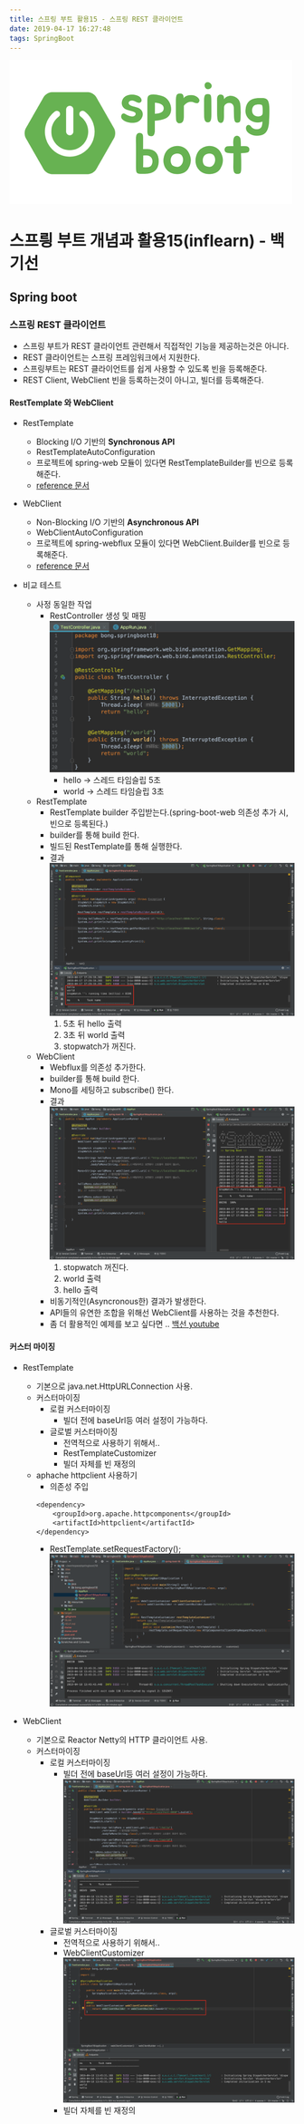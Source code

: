 ```yaml
---
title: 스프링 부트 활용15 - 스프링 REST 클라이언트
date: 2019-04-17 16:27:48
tags: SpringBoot
---
```

![springboot](images/springboot_logo.png)
# 스프릥 부트 개념과 활용15(inflearn) - 백기선 
## Spring boot

### 스프링 REST 클라이언트
- 스프링 부트가 REST 클라이언트 관련해서 직접적인 기능을 제공하는것은 아니다.
- REST 클라이언트는 스프링 프레임워크에서 지원한다.
- 스프링부트는 REST 클라이언트를 쉽게 사용할 수 있도록 빈을 등록해준다.
- REST Client, WebClient 빈을 등록하는것이 아니고, 빌더를 등록해준다.

#### RestTemplate 와 WebClient
- RestTemplate
    - Blocking I/O 기반의 **Synchronous API**
    - RestTemplateAutoConfiguration
    - 프로젝트에 spring-web 모듈이 있다면 RestTemplateBuilder를 빈으로 등록해준다.
    - [reference 문서](https://docs.spring.io/spring/docs/current/spring-framework-reference/integration.html#rest-client-access)

- WebClient
    - Non-Blocking I/O 기반의 **Asynchronous API**
    - WebClientAutoConfiguration
    - 프로젝트에 spring-webflux 모듈이 있다면 WebClient.Builder를 빈으로 등록해준다.
    - [reference 문서](https://docs.spring.io/spring/docs/current/spring-framework-reference/web-reactive.html#webflux-client)

- 비교 테스트
    - 사정 동일한 작업
        - RestController 생성 및 매핑
        ![springboot](images/springboot/springboot15-2.png)
            - hello → 스레드 타임슬립 5초
            - world → 스레드 타임슬립 3초
    - RestTemplate
        - RestTemplate builder 주입받는다.(spring-boot-web 의존성 추가 시, 빈으로 등록된다.)
        - builder를 통해 build 한다.
        - 빌드된 RestTemplate를 통해 실행한다.
        - 결과
        ![springboot](images/springboot/springboot15-1.png)
            1. 5초 뒤 hello 출력
            2. 3초 뒤 world 출력
            3. stopwatch가 꺼진다.
    - WebClient
        - Webflux를 의존성 추가한다.
        - builder를 통해 build 한다.
        - Mono를 세팅하고 subscribe() 한다.
        - 결과
        ![springboot](images/springboot/springboot15-3.png)
            1. stopwatch 꺼진다.
            2. world 출력
            3. hello 출력
        - 비동기적인(Asyncronous한) 결과가 발생한다.
        - API들의 유연한 조합을 위해선 WebClient를 사용하는 것을 추천한다.
        - 좀 더 활용적인 예제를 보고 싶다면 .. [백선 youtube](https://www.youtube.com/watch?v=a4Hiz3pqizg&t=1918s)

#### 커스터 마이징
- RestTemplate
    - 기본으로 java.net.HttpURLConnection 사용.
    - 커스터마이징
        - 로컬 커스터마이징
            - 빌더 전에 baseUrl등 여러 설정이 가능하다.
        - 글로벌 커스터마이징
            - 전역적으로 사용하기 위해서..
            - RestTemplateCustomizer
            - 빌더 자체를 빈 재정의
    - aphache httpclient 사용하기
        - 의존성 주입
        ```
        <dependency>
            <groupId>org.apache.httpcomponents</groupId>
            <artifactId>httpclient</artifactId>
        </dependency>
        ```
        - RestTemplate.setRequestFactory();
        ![springboot](images/springboot/springboot15-6.png)
        
- WebClient
    - 기본으로 Reactor Netty의 HTTP 클라이언트 사용.
    - 커스터마이징
        - 로컬 커스터마이징
            - 빌더 전에 baseUrl등 여러 설정이 가능하다.
            ![springboot](images/springboot/springboot15-4.png)
        - 글로벌 커스터마이징
            - 전역적으로 사용하기 위해서..
            - WebClientCustomizer
                ![springboot](images/springboot/springboot15-5.png)
            - 빌더 자체를 빈 재정의
        

    
    

